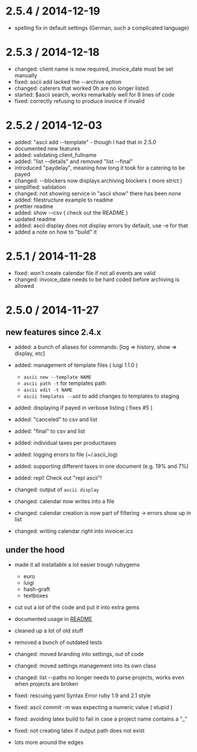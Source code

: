 
2.5.4 / 2014-12-19
==================
 * spelling fix in default settings (German, such a complicated language)

2.5.3 / 2014-12-18
==================

  * changed: client name is now required, invoice_date must be set manually
  * fixed: ascii add lacked the --archive option
  * changed: caterers that worked 0h are no longer listed
  * started: $ascii search, works remarkably well for 8 lines of code
  * fixed: correctly refusing to produce invoice if invalid

2.5.2 / 2014-12-03
==================

 * added: "ascii add --template" - though I had that in 2.5.0
 * documented new features
 * added: validating client_fullname
 * added: "list --details" and removed "list --final"
 * introduced "paydelay", meaning how long it took for a catering to be payed
 * changed: --blockers now displays archiving blockers ( more strict )
 * simplified: validation
 * changed: not showing service in "ascii show" there has been none
 * added: filestructure example to readme
 * prettier readme
 * added: show --csv ( check out the README )
 * updated readme
 * added: ascii display does not display errors by default, use -e for that
 * added a note on how to "build" it

2.5.1 / 2014-11-28
==================

 * fixed: won't create calendar file if not all events are valid
 * changed: invoice_date needs to be hard coded before archiving is allowed

2.5.0 / 2014-11-27
==================
## new features since 2.4.x

 * added: a bunch of aliases for commands: [log => history, show => display, etc]
 * added: management of template files ( luigi 1.1.0 )
    * `ascii new --template NAME`
    * `ascii path -t` for templates path
    * `ascii edit -t NAME`
    * `ascii templates --add` to add changes to templates to staging
 * added: displaying if payed in verbose listing ( fixes #5 )
 * added: "canceled" to csv and list
 * added: "final" to csv and list
 * added: individual taxes per producttaxes
 * added: logging errors to file (~/.ascii_log)
 * added: supporting different taxes in one document (e.g. 19% and 7%)
 * added: repl! Check out "repl ascii"!

 * changed: output of `ascii display`
 * changed: calendar now writes into a file
 * changed: calendar creation is now part of filtering -> errors show up in list
 * changed: writing calendar right into invoicer.ics

## under the hood
 * made it all installable a lot easier trough rubygems
    * euro
    * luigi
    * hash-graft
    * textboxes

 * cut out a lot of the code and put it into extra gems
 * documented usage in [README](README.md)
 * cleaned up a lot of old stuff
 * removed a bunch of outdated tests
 * changed: moved branding into settings, out of code
 * changed: moved settings management into its own class
 * changed: list --paths no longer needs to parse projects, works even when projects are broken
 * fixed: rescuing yaml Syntax Error ruby 1.9 and 2.1 style
 * fixed: ascii commit -m was expecting a numeric value ( stupid )
 * fixed: avoiding latex build to fail in case a project name contains a "_"
 * fixed: not creating latex if output path does not exist
 * lots more around the edges



